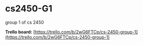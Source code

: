 # cs2450-G1
group 1 of cs 2450

**Trello board:** [https://trello.com/b/2wG6FTCp/cs-2450-group-1](https://trello.com/b/2wG6FTCp/cs-2450-group-1)  
